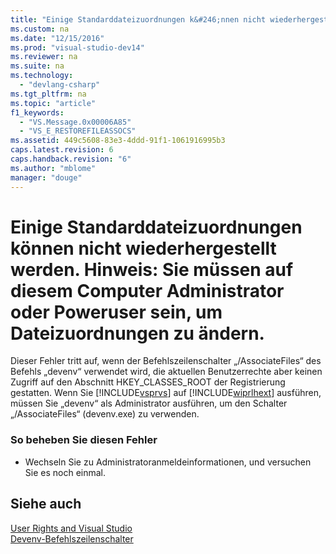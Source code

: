 ```yaml
---
title: "Einige Standarddateizuordnungen k&#246;nnen nicht wiederhergestellt werden. Hinweis: Sie m&#252;ssen auf diesem Computer Administrator oder Poweruser sein, um Dateizuordnungen zu &#228;ndern."
ms.custom: na
ms.date: "12/15/2016"
ms.prod: "visual-studio-dev14"
ms.reviewer: na
ms.suite: na
ms.technology: 
  - "devlang-csharp"
ms.tgt_pltfrm: na
ms.topic: "article"
f1_keywords: 
  - "VS.Message.0x00006A85"
  - "VS_E_RESTOREFILEASSOCS"
ms.assetid: 449c5608-83e3-4ddd-91f1-1061916995b3
caps.latest.revision: 6
caps.handback.revision: "6"
ms.author: "mblome"
manager: "douge"
---
```

# Einige Standarddateizuordnungen k&#246;nnen nicht wiederhergestellt werden. Hinweis: Sie m&#252;ssen auf diesem Computer Administrator oder Poweruser sein, um Dateizuordnungen zu &#228;ndern.
Dieser Fehler tritt auf, wenn der Befehlszeilenschalter „\/AssociateFiles“ des Befehls „devenv“ verwendet wird, die aktuellen Benutzerrechte aber keinen Zugriff auf den Abschnitt HKEY\_CLASSES\_ROOT der Registrierung gestatten. Wenn Sie [!INCLUDE[vsprvs](../assembler/masm/includes/vsprvs_md.md)] auf [!INCLUDE[wiprlhext](../c-runtime-library/reference/includes/wiprlhext_md.md)] ausführen, müssen Sie „devenv“ als Administrator ausführen, um den Schalter „\/AssociateFiles“ \(devenv.exe\) zu verwenden.  
  
### So beheben Sie diesen Fehler  
  
-   Wechseln Sie zu Administratoranmeldeinformationen, und versuchen Sie es noch einmal.  
  
## Siehe auch  
 [User Rights and Visual Studio](assetId:///d5c55084-1e7b-4b61-b478-137db01c0fc0)   
 [Devenv\-Befehlszeilenschalter](../Topic/Devenv%20Command%20Line%20Switches.md)